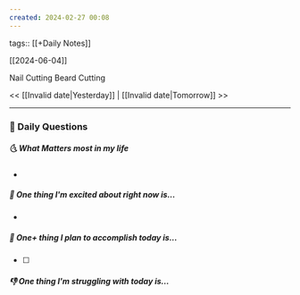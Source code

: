 ```yaml
---
created: 2024-02-27 00:08
---
```

tags:: [[+Daily Notes]]

[[2024-06-04]]

Nail Cutting
Beard Cutting


<< [[Invalid date|Yesterday]] | [[Invalid date|Tomorrow]] >>

---
### 📅 Daily Questions
##### 🌜 What Matters most in my life
- 

##### 🙌 One thing I'm excited about right now is...
- 

##### 🚀 One+ thing I plan to accomplish today is...
- [ ] 

##### 👎 One thing I'm struggling with today is...
